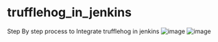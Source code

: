 # trufflehog_in_jenkins
Step By step process to Integrate trufflehog in jenkins
![image](https://github.com/Ambujkumar1/trufflehog_in_jenkins/assets/33841424/82500752-922a-46b7-880d-17fc7f9be8e3)
![image](https://github.com/Ambujkumar1/trufflehog_in_jenkins/assets/33841424/4fae05cf-514a-4091-b7aa-2c9055c04ab3)

